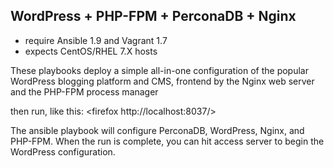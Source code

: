 ## WordPress + PHP-FPM + PerconaDB + Nginx

- require Ansible 1.9 and Vagrant 1.7
- expects CentOS/RHEL 7.X hosts

These playbooks deploy a simple all-in-one configuration of the popular WordPress blogging platform and CMS, frontend by the Nginx web server and the PHP-FPM process manager

then run, like this:
 <git clone>
 <vagrant up>
 <firefox http://localhost:8037/>

The ansible playbook will configure PerconaDB, WordPress, Nginx, and PHP-FPM. When the run is complete, you can hit access server to begin the WordPress configuration.
